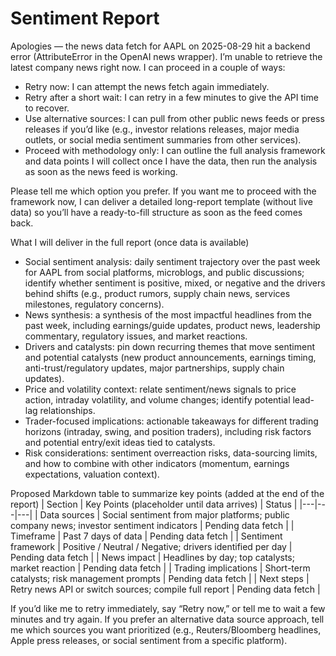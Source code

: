 # Sentiment Report

Apologies — the news data fetch for AAPL on 2025-08-29 hit a backend error (AttributeError in the OpenAI news wrapper). I’m unable to retrieve the latest company news right now. I can proceed in a couple of ways:

- Retry now: I can attempt the news fetch again immediately.
- Retry after a short wait: I can retry in a few minutes to give the API time to recover.
- Use alternative sources: I can pull from other public news feeds or press releases if you’d like (e.g., investor relations releases, major media outlets, or social media sentiment summaries from other services). 
- Proceed with methodology only: I can outline the full analysis framework and data points I will collect once I have the data, then run the analysis as soon as the news feed is working.

Please tell me which option you prefer. If you want me to proceed with the framework now, I can deliver a detailed long-report template (without live data) so you’ll have a ready-to-fill structure as soon as the feed comes back.

What I will deliver in the full report (once data is available)
- Social sentiment analysis: daily sentiment trajectory over the past week for AAPL from social platforms, microblogs, and public discussions; identify whether sentiment is positive, mixed, or negative and the drivers behind shifts (e.g., product rumors, supply chain news, services milestones, regulatory concerns).
- News synthesis: a synthesis of the most impactful headlines from the past week, including earnings/guide updates, product news, leadership commentary, regulatory issues, and market reactions.
- Drivers and catalysts: pin down recurring themes that move sentiment and potential catalysts (new product announcements, earnings timing, anti-trust/regulatory updates, major partnerships, supply chain updates).
- Price and volatility context: relate sentiment/news signals to price action, intraday volatility, and volume changes; identify potential lead-lag relationships.
- Trader-focused implications: actionable takeaways for different trading horizons (intraday, swing, and position traders), including risk factors and potential entry/exit ideas tied to catalysts.
- Risk considerations: sentiment overreaction risks, data-sourcing limits, and how to combine with other indicators (momentum, earnings expectations, valuation context).

Proposed Markdown table to summarize key points (added at the end of the report)
| Section | Key Points (placeholder until data arrives) | Status |
|---|---|---|
| Data sources | Social sentiment from major platforms; public company news; investor sentiment indicators | Pending data fetch |
| Timeframe | Past 7 days of data | Pending data fetch |
| Sentiment framework | Positive / Neutral / Negative; drivers identified per day | Pending data fetch |
| News impact | Headlines by day; top catalysts; market reaction | Pending data fetch |
| Trading implications | Short-term catalysts; risk management prompts | Pending data fetch |
| Next steps | Retry news API or switch sources; compile full report | Pending data fetch |

If you’d like me to retry immediately, say “Retry now,” or tell me to wait a few minutes and try again. If you prefer an alternative data source approach, tell me which sources you want prioritized (e.g., Reuters/Bloomberg headlines, Apple press releases, or social sentiment from a specific platform).
